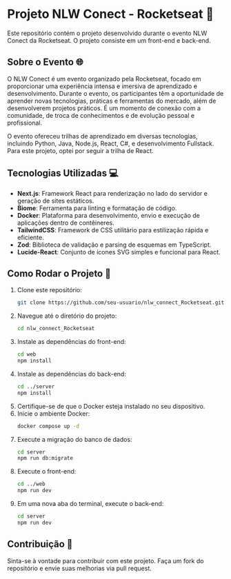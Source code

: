 # Projeto NLW Conect - Rocketseat 🚀

Este repositório contém o projeto desenvolvido durante o evento NLW Conect da Rocketseat. O projeto consiste em um front-end e back-end.

## Sobre o Evento 🌐

O NLW Conect é um evento organizado pela Rocketseat, focado em proporcionar uma experiência intensa e imersiva de aprendizado e desenvolvimento. Durante o evento, os participantes têm a oportunidade de aprender novas tecnologias, práticas e ferramentas do mercado, além de desenvolverem projetos práticos. É um momento de conexão com a comunidade, de troca de conhecimentos e de evolução pessoal e profissional.

O evento ofereceu trilhas de aprendizado em diversas tecnologias, incluindo Python, Java, Node.js, React, C#, e desenvolvimento Fullstack. Para este projeto, optei por seguir a trilha de React.

## Tecnologias Utilizadas 💻

- **Next.js**: Framework React para renderização no lado do servidor e geração de sites estáticos.
- **Biome**: Ferramenta para linting e formatação de código.
- **Docker**: Plataforma para desenvolvimento, envio e execução de aplicações dentro de contêineres.
- **TailwindCSS**: Framework de CSS utilitário para estilização rápida e eficiente.
- **Zod**: Biblioteca de validação e parsing de esquemas em TypeScript.
- **Lucide-React**: Conjunto de ícones SVG simples e funcional para React.

## Como Rodar o Projeto 🏃

1. Clone este repositório:
    ```bash
    git clone https://github.com/seu-usuario/nlw_connect_Rocketseat.git
    ```
2. Navegue até o diretório do projeto:
    ```bash
    cd nlw_connect_Rocketseat
    ```
3. Instale as dependências do front-end:
    ```bash
    cd web
    npm install
    ```
4. Instale as dependências do back-end:
    ```bash
    cd ../server
    npm install
    ```
5. Certifique-se de que o Docker esteja instalado no seu dispositivo.
6. Inicie o ambiente Docker:
    ```bash
    docker compose up -d
    ```
7. Execute a migração do banco de dados:
    ```bash
    cd server
    npm run db:migrate
    ```
8. Execute o front-end:
    ```bash
    cd ../web
    npm run dev
    ```
9. Em uma nova aba do terminal, execute o back-end:
    ```bash
    cd server
    npm run dev
    ```

## Contribuição 🤝

Sinta-se à vontade para contribuir com este projeto. Faça um fork do repositório e envie suas melhorias via pull request.
